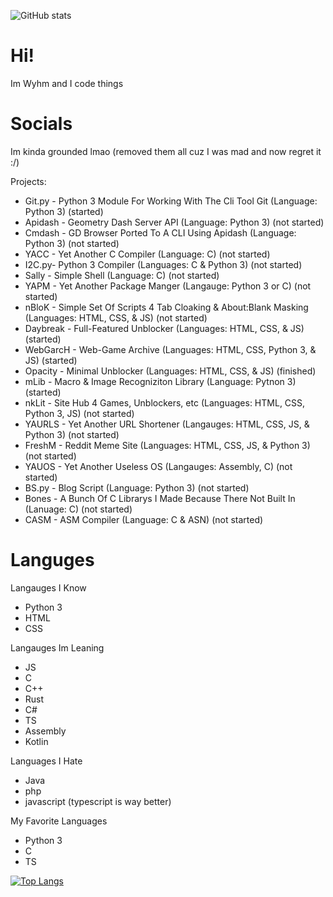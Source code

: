 ![GitHub stats](https://github-readme-stats.vercel.app/api?username=woahyouhitme&show_icons=true&theme=tokyonight)

# Hi!
Im Wyhm and I code things 

# Socials
Im kinda grounded lmao (removed them all cuz I was mad and now regret it :/)

Projects:
- Git.py - Python 3 Module For Working With The Cli Tool Git (Language: Python 3) (started)
- Apidash - Geometry Dash Server API (Language: Python 3) (not started)
- Cmdash - GD Browser Ported To A CLI Using Apidash (Language: Python 3) (not started)
- YACC - Yet Another C Compiler (Language: C) (not started)
- I2C.py- Python 3 Compiler (Languages: C & Python 3) (not started)
- Sally - Simple Shell (Language: C) (not started)
- YAPM - Yet Another Package Manger (Langauge: Python 3 or C) (not started)
- nBloK - Simple Set Of Scripts 4 Tab Cloaking & About:Blank Masking (Languages: HTML, CSS, & JS) (not started)
- Daybreak - Full-Featured Unblocker (Languages: HTML, CSS, & JS) (started)
- WebGarcH - Web-Game Archive (Languages: HTML, CSS, Python 3, & JS) (started)
- Opacity - Minimal Unblocker (Languages: HTML, CSS, & JS) (finished)
- mLib - Macro & Image Recogniziton Library (Language: Pytnon 3) (started)
- nkLit - Site Hub 4 Games, Unblockers, etc (Languages: HTML, CSS, Python 3, JS) (not started)
- YAURLS - Yet Another URL Shortener (Langauges: HTML, CSS, JS, & Python 3) (not started)
- FreshM - Reddit Meme Site (Languages: HTML, CSS, JS, & Python 3) (not started)
- YAUOS - Yet Another Useless OS (Langauges: Assembly, C) (not started)
- BS.py - Blog Script (Language: Python 3) (not started)
- Bones - A Bunch Of C Librarys I Made Because There Not Built In (Lanuage: C) (not started)
- CASM - ASM Compiler (Language: C & ASN) (not started)

# Languges

Langauges I Know
- Python 3
- HTML
- CSS

Langauges Im Leaning
- JS
- C
- C++
- Rust
- C#
- TS
- Assembly
- Kotlin

Languages I Hate
- Java
- php
- javascript (typescript is way better)

My Favorite Languages
- Python 3
- C
- TS

[![Top Langs](https://github-readme-stats.vercel.app/api/top-langs/?username=woahyouhitme&layout=compact)](https://github.com/anuraghazra/github-readme-stats)

